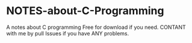 # NOTES-about-C-Programming
A notes about C programming
Free for download if you need.
CONTANT with me by pull Issues if you have ANY problems.
